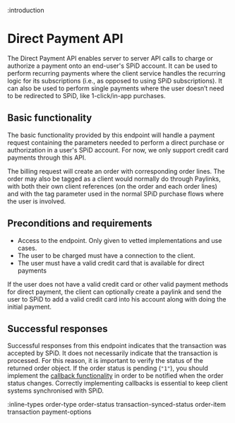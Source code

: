 :introduction

# Direct Payment API

The Direct Payment API enables server to server API calls to charge or authorize
a payment onto an end-user's SPiD account. It can be used to perform recurring
payments where the client service handles the recurring logic for its
subscriptions (i.e., as opposed to using SPiD subscriptions). It can also be
used to perform single payments where the user doesn’t need to be redirected to
SPiD, like 1-click/in-app purchases.


## Basic functionality

The basic functionality provided by this endpoint will handle a payment request
containing the parameters needed to perform a direct purchase or authorization
in a user's SPiD account. For now, we only support credit card payments through
this API.

The billing request will create an order with corresponding order lines. The
order may also be tagged as a client would normally do through Paylinks, with
both their own client references (on the order and each order lines) and with
the tag parameter used in the normal SPiD purchase flows where the user is
involved.

## Preconditions and requirements

* Access to the endpoint. Only given to vetted implementations and use cases.
* The user to be charged must have a connection to the client.
* The user must have a valid credit card that is available for direct payments

If the user does not have a valid credit card or other valid payment methods for
direct payment, the client can optionally create a paylink and send the user to
SPiD to add a valid credit card into his account along with doing the initial
payment.

## Successful responses

Successful responses from this endpoint indicates that the transaction was
accepted by SPiD. It does not necessarily indicate that the transaction is
processed. For this reason, it is important to verify the status of the returned
order object. If the order status is pending (`"1"`), you should implement the
[callback functionality](/callbacks/) in order to be notified when the order
status changes. Correctly implementing callbacks is essential to keep client
systems synchronised with SPiD.

:inline-types order-type order-status transaction-synced-status order-item transaction payment-options
